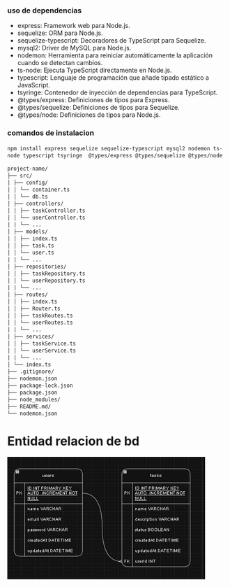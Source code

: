 ### uso de dependencias
- express: Framework web para Node.js.
- sequelize: ORM para Node.js.
- sequelize-typescript: Decoradores de TypeScript para Sequelize.
- mysql2: Driver de MySQL para Node.js.
- nodemon: Herramienta para reiniciar automáticamente la aplicación cuando se detectan cambios.
- ts-node: Ejecuta TypeScript directamente en Node.js.
- typescript: Lenguaje de programación que añade tipado estático a JavaScript.
- tsyringe: Contenedor de inyección de dependencias para TypeScript.
- @types/express: Definiciones de tipos para Express.
- @types/sequelize: Definiciones de tipos para Sequelize.
- @types/node: Definiciones de tipos para Node.js.

### comandos de instalacion 
```text
npm install express sequelize sequelize-typescript mysql2 nodemon ts-node typescript tsyringe  @types/express @types/sequelize @types/node
```

```text
project-name/
├── src/
│ ├── config/
│ │ └── container.ts
│ │ └── db.ts
│ ├── controllers/
│ │ ├── taskController.ts
│ │ └── userController.ts
| | └── ...
│ ├── models/
│ │ ├── index.ts
│ │ ├── task.ts
│ │ └── user.ts
| | └── ...
│ ├── repositories/
│ │ ├── taskRepository.ts
│ │ └── userRepository.ts
| | └── ...
│ ├── routes/
│ │ ├── index.ts
│ │ ├── Router.ts
│ │ ├── taskRoutes.ts
│ │ └── userRoutes.ts
| | └── ...
│ ├── services/
│ │ ├── taskService.ts
│ │ └── userService.ts
| | └── ...
│ └── index.ts
├── .gitignore/
├── nodemon.json
├── package-lock.json
├── package.json
├── node_modules/
├── README.md/
└── nodemon.json
```
# Entidad relacion de bd
![Logo de Mi Proyecto](ejBD.JPG)
